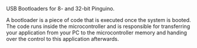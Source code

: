 USB Bootloaders for 8- and 32-bit Pinguino.

A bootloader is a piece of code that is executed once the system is booted.
The code runs inside the microcontroller and is responsible for transferring your application from your PC to the
microcontroller memory and handing over the control to this application afterwards.
